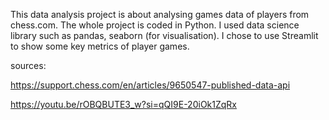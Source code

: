 This data analysis project is about analysing games data of players from chess.com. The whole project is coded in Python. I used data science library such as pandas, seaborn (for visualisation). I chose to use Streamlit to show some key metrics of player games. 

sources: 

https://support.chess.com/en/articles/9650547-published-data-api 

https://youtu.be/rOBQBUTE3_w?si=qQI9E-20iOk1ZqRx 

